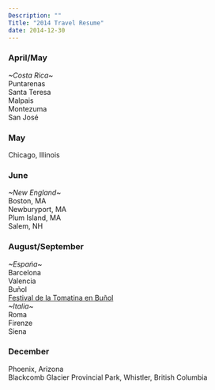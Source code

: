 ```yaml
---
Description: ""
Title: "2014 Travel Resume"
date: 2014-12-30
---
```

### April/May
_~Costa Rica~_  
Puntarenas  
Santa Teresa  
Malpais  
Montezuma  
San José  

### May
Chicago, Illinois

### June
_~New England~_  
Boston, MA  
Newburyport, MA  
Plum Island, MA  
Salem, NH  

### August/September
_~Espańa~_  
Barcelona  
Valencia  
Buñol  
[Festival de la Tomatina en Buñol](http://en.wikipedia.org/wiki/La_Tomatina)  
_~Italia~_  
Roma  
Firenze  
Siena

### December
Phoenix, Arizona  
Blackcomb Glacier Provincial Park, Whistler, British Columbia
